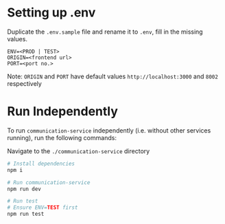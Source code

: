 # Setting up .env

Duplicate the `.env.sample` file and rename it to `.env`, fill in the missing values.

```text
ENV=<PROD | TEST>
ORIGIN=<frontend url>
PORT=<port no.>
```

Note: `ORIGIN` and `PORT` have default values `http://localhost:3000` and `8002` respectively

# Run Independently

To run `communication-service` independently (i.e. without other services running), run the following commands:

Navigate to the `./communication-service` directory

```bash
# Install dependencies
npm i

# Run communication-service
npm run dev

# Run test
# Ensure ENV=TEST first
npm run test
```
